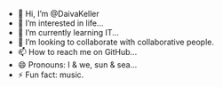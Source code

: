 - 👋 Hi, I’m @DaivaKeller
- 👀 I’m interested in life...
- 🌱 I’m currently learning IT...
- 💞️ I’m looking to collaborate with collaborative people. 
- 📫 How to reach me on GitHub...
- 😄 Pronouns: I & we, sun & sea...
- ⚡ Fun fact: music.

<!---
DaivaKeller/DaivaKeller is a ✨ special ✨ repository because its `README.md` (this file) appears on your GitHub profile.
You can click the Preview link to take a look at your changes.
--->

